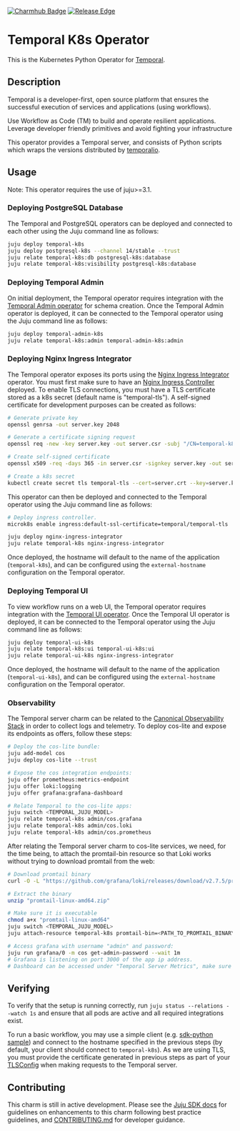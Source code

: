 [![Charmhub Badge](https://charmhub.io/temporal-k8s/badge.svg)](https://charmhub.io/temporal-k8s)
[![Release Edge](https://github.com/canonical/temporal-k8s-operator/actions/workflows/test_and_publish_charm.yaml/badge.svg)](https://github.com/canonical/temporal-k8s-operator/actions/workflows/test_and_publish_charm.yaml)

# Temporal K8s Operator

This is the Kubernetes Python Operator for [Temporal](https://temporal.io/).

## Description

Temporal is a developer-first, open source platform that ensures the successful
execution of services and applications (using workflows).

Use Workflow as Code (TM) to build and operate resilient applications. Leverage
developer friendly primitives and avoid fighting your infrastructure

This operator provides a Temporal server, and consists of Python scripts which
wraps the versions distributed by
[temporalio](https://hub.docker.com/r/temporalio/server).

## Usage

Note: This operator requires the use of juju>=3.1.

### Deploying PostgreSQL Database

The Temporal and PostgreSQL operators can be deployed and connected to each
other using the Juju command line as follows:

```bash
juju deploy temporal-k8s
juju deploy postgresql-k8s --channel 14/stable --trust
juju relate temporal-k8s:db postgresql-k8s:database
juju relate temporal-k8s:visibility postgresql-k8s:database
```

### Deploying Temporal Admin

On initial deployment, the Temporal operator requires integration with the
[Temporal Admin operator](https://github.com/canonical/temporal-admin-k8s-operator)
for schema creation. Once the Temporal Admin operator is deployed, it can be
connected to the Temporal operator using the Juju command line as follows:

```bash
juju deploy temporal-admin-k8s
juju relate temporal-k8s:admin temporal-admin-k8s:admin
```

### Deploying Nginx Ingress Integrator

The Temporal operator exposes its ports using the
[Nginx Ingress Integrator](https://charmhub.io/nginx-ingress-integrator)
operator. You must first make sure to have an
[Nginx Ingress Controller](https://docs.nginx.com/nginx-ingress-controller/)
deployed. To enable TLS connections, you must have a TLS certificate stored as a
k8s secret (default name is "temporal-tls"). A self-signed certificate for
development purposes can be created as follows:

```bash
# Generate private key
openssl genrsa -out server.key 2048

# Generate a certificate signing request
openssl req -new -key server.key -out server.csr -subj "/CN=temporal-k8s"

# Create self-signed certificate
openssl x509 -req -days 365 -in server.csr -signkey server.key -out server.crt -extfile <(printf "subjectAltName=DNS:temporal-k8s")

# Create a k8s secret
kubectl create secret tls temporal-tls --cert=server.crt --key=server.key
```

This operator can then be deployed and connected to the Temporal operator using
the Juju command line as follows:

```bash
# Deploy ingress controller.
microk8s enable ingress:default-ssl-certificate=temporal/temporal-tls

juju deploy nginx-ingress-integrator
juju relate temporal-k8s nginx-ingress-integrator
```

Once deployed, the hostname will default to the name of the application
(`temporal-k8s`), and can be configured using the `external-hostname`
configuration on the Temporal operator.

### Deploying Temporal UI

To view workflow runs on a web UI, the Temporal operator requires integration
with the
[Temporal UI operator](https://github.com/canonical/temporal-ui-k8s-operator).
Once the Temporal UI operator is deployed, it can be connected to the Temporal
operator using the Juju command line as follows:

```bash
juju deploy temporal-ui-k8s
juju relate temporal-k8s:ui temporal-ui-k8s:ui
juju relate temporal-ui-k8s nginx-ingress-integrator
```

Once deployed, the hostname will default to the name of the application
(`temporal-ui-k8s`), and can be configured using the `external-hostname`
configuration on the Temporal operator.

### Observability

The Temporal server charm can be related to the
[Canonical Observability Stack](https://charmhub.io/topics/canonical-observability-stack)
in order to collect logs and telemetry. To deploy cos-lite and expose its
endpoints as offers, follow these steps:

```bash
# Deploy the cos-lite bundle:
juju add-model cos
juju deploy cos-lite --trust
```

```bash
# Expose the cos integration endpoints:
juju offer prometheus:metrics-endpoint
juju offer loki:logging
juju offer grafana:grafana-dashboard

# Relate Temporal to the cos-lite apps:
juju switch <TEMPORAL_JUJU_MODEL>
juju relate temporal-k8s admin/cos.grafana
juju relate temporal-k8s admin/cos.loki
juju relate temporal-k8s admin/cos.prometheus
```

After relating the Temporal server charm to cos-lite services, we need, for the
time being, to attach the promtail-bin resource so that Loki works without
trying to download promtail from the web:

```bash
# Download promtail binary
curl -O -L "https://github.com/grafana/loki/releases/download/v2.7.5/promtail-linux-amd64.zip"

# Extract the binary
unzip "promtail-linux-amd64.zip"

# Make sure it is executable
chmod a+x "promtail-linux-amd64"
juju switch <TEMPORAL_JUJU_MODEL>
juju attach-resource temporal-k8s promtail-bin=<PATH_TO_PROMTAIL_BINARY>/promtail-linux-amd64
```

```bash
# Access grafana with username "admin" and password:
juju run grafana/0 -m cos get-admin-password --wait 1m
# Grafana is listening on port 3000 of the app ip address.
# Dashboard can be accessed under "Temporal Server Metrics", make sure to select the juju model which contains your Temporal charm.
```

## Verifying

To verify that the setup is running correctly, run
`juju status --relations --watch 1s` and ensure that all pods are active and all
required integrations exist.

To run a basic workflow, you may use a simple client (e.g.
[sdk-python sample](https://github.com/temporalio/sdk-python#quick-start)) and
connect to the hostname specified in the previous steps (by default, your client
should connect to `temporal-k8s`). As we are using TLS, you must provide the
certificate generated in previous steps as part of your
[TLSConfig](https://python.temporal.io/temporalio.service.TLSConfig.html) when
making requests to the Temporal server.

## Contributing

This charm is still in active development. Please see the
[Juju SDK docs](https://juju.is/docs/sdk) for guidelines on enhancements to this
charm following best practice guidelines, and
[CONTRIBUTING.md](./CONTRIBUTING.md) for developer guidance.
